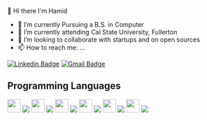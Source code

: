👋 Hi there I'm Hamid

- 🔭 I’m currently Pursuing a B.S. in Computer 
- 🌱 I’m currently attending Cal State University, Fullerton
- 👯 I’m looking to collaborate with startups and on open sources
- 📫 How to reach me: ...

[![Linkedin Badge](https://img.shields.io/badge/-HamidSuha-blue?style=flat-square&logo=Linkedin&logoColor=white&link=https://https://www.linkedin.com/in/hamid-suha/)](https://www.linkedin.com/in/hamid-suha/) [![Gmail Badge](https://img.shields.io/badge/-hsirusaf-c14438?style=flat-square&logo=Gmail&logoColor=white&link=mailto:hsirusaf@gmail.com)](mailto:hsirusaf@gmail.com) 

## Programming Languages
<img src = 'https://github.com/midsu/midsu/blob/master/images/c-original.svg' width='30'/> <img src = />
<img src = 'https://github.com/midsu/midsu/blob/master/images/cpp.svg' width='30'/> <img src = />
<img src = 'https://github.com/midsu/midsu/blob/master/images/python2.png' height='30'/>  <img src = />
<img src = 'https://github.com/midsu/midsu/blob/master/images/html.svg' width='30'/> <img src = />
<img src = 'https://github.com/midsu/midsu/blob/master/images/css.svg' width='30'/> <img src = />
<img src = 'https://github.com/midsu/midsu/blob/master/images/js.svg' width='30'/> <img src = />
